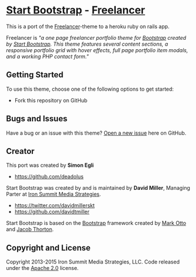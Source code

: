 # [Start Bootstrap](http://startbootstrap.com/) - [Freelancer](http://startbootstrap.com/template-overviews/freelancer/)

This is a port of the [Freelancer](http://startbootstrap.com/template-overviews/freelancer/)-theme to a heroku ruby on rails app.

Freelancer is *"a one page freelancer portfolio theme for [Bootstrap](http://getbootstrap.com/) created by [Start Bootstrap](http://startbootstrap.com/). This theme features several content sections, a responsive portfolio grid with hover effects, full page portfolio item modals, and a working PHP contact form."*

## Getting Started

To use this theme, choose one of the following options to get started:
* Fork this repository on GitHub

## Bugs and Issues

Have a bug or an issue with this theme? [Open a new issue](https://github.com/deadolus/startbootstrap-freelancer/issues) here on GitHub.

## Creator

This port was created by **Simon Egli**

* https://github.com/deadolus

Start Bootstrap was created by and is maintained by **David Miller**, Managing Parter at [Iron Summit Media Strategies](http://www.ironsummitmedia.com/).

* https://twitter.com/davidmillerskt
* https://github.com/davidtmiller

Start Bootstrap is based on the [Bootstrap](http://getbootstrap.com/) framework created by [Mark Otto](https://twitter.com/mdo) and [Jacob Thorton](https://twitter.com/fat).

## Copyright and License

Copyright 2013-2015 Iron Summit Media Strategies, LLC. Code released under the [Apache 2.0](https://github.com/IronSummitMedia/startbootstrap-freelancer/blob/gh-pages/LICENSE) license.
